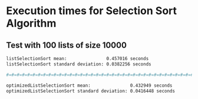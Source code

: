 # Execution times for Selection Sort Algorithm

## Test with 100 lists of size 10000

```sh
listSelectionSort mean:               0.457016 seconds
listSelectionSort standard deviation: 0.0382256 seconds

#=#=#=#=#=#=#=#=#=#=#=#=#=#=#=#=#=#=#=#=#=#=#=#=#=#=#=#=#=#=#=#=#=#=#=#=#=#=#=#=

optimizedListSelectionSort mean:               0.432949 seconds
optimizedListSelectionSort standard deviation: 0.0416448 seconds
```
